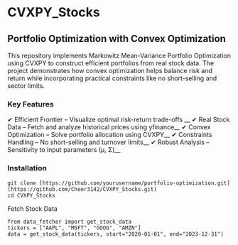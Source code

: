# CVXPY_Stocks

## Portfolio Optimization with Convex Optimization

This repository implements Markowitz Mean-Variance Portfolio Optimization using CVXPY to construct efficient portfolios from real stock data. The project demonstrates how convex optimization helps balance risk and return while incorporating practical constraints like no short-selling and sector limits.

### Key Features
✔ Efficient Frontier – Visualize optimal risk-return trade-offs __
✔ Real Stock Data – Fetch and analyze historical prices using yfinance__
✔ Convex Optimization – Solve portfolio allocation using CVXPY__
✔ Constraints Handling – No short-selling and turnover limits__
✔ Robust Analysis – Sensitivity to input parameters (μ, Σ)__

### Installation
```
git clone [https://github.com/yourusername/portfolio-optimization.git](https://github.com/Cheer3142/CVXPY_Stocks.git)
cd CVXPY_Stocks
```

Fetch Stock Data
```
from data_fetcher import get_stock_data
tickers = ["AAPL", "MSFT", "GOOG", "AMZN"]
data = get_stock_data(tickers, start="2020-01-01", end="2023-12-31")
```




